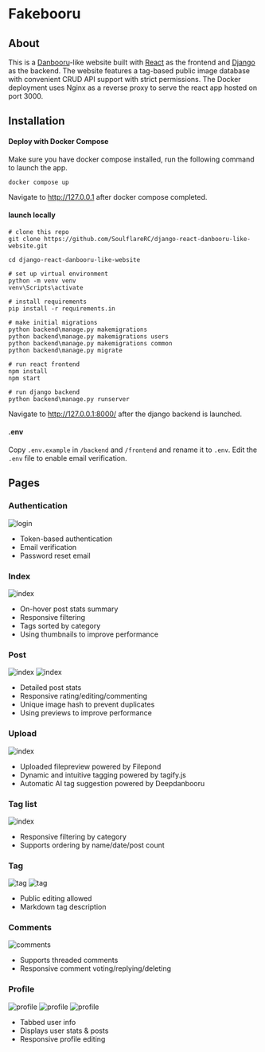 # Fakebooru
## About 
This is a [Danbooru](https://danbooru.donmai.us/)-like website built with [React](https://react.dev/) as the frontend and [Django](https://www.djangoproject.com/) as the backend. The website features a tag-based public image database with convenient CRUD API support with strict permissions. The Docker deployment uses Nginx as a reverse proxy to serve the react app hosted on port 3000. 
## Installation
#### Deploy with Docker Compose
Make sure you have docker compose installed, run the following command to launch the app.  
```
docker compose up
```
Navigate to http://127.0.0.1 after docker compose completed. 
#### launch locally
```
# clone this repo 
git clone https://github.com/SoulflareRC/django-react-danbooru-like-website.git

cd django-react-danbooru-like-website

# set up virtual environment
python -m venv venv
venv\Scripts\activate

# install requirements
pip install -r requirements.in

# make initial migrations
python backend\manage.py makemigrations
python backend\manage.py makemigrations users
python backend\manage.py makemigrations common
python backend\manage.py migrate

# run react frontend
npm install
npm start

# run django backend
python backend\manage.py runserver

```
Navigate to http://127.0.0.1:8000/ after the django backend is launched. 
#### .env
Copy `.env.example` in `/backend` and `/frontend` and rename it to `.env`. Edit the `.env` file to enable email verification.  
## Pages
### Authentication 
![login](/Demo/login.png)
- Token-based authentication
- Email verification
- Password reset email
### Index 
![index](/Demo/posts.png)
- On-hover post stats summary
- Responsive filtering
- Tags sorted by category
- Using thumbnails to improve performance
### Post
![index](/Demo/post.png)
![index](/Demo/post_editing.png)
- Detailed post stats
- Responsive rating/editing/commenting
- Unique image hash to prevent duplicates
- Using previews to improve performance
### Upload
![index](/Demo/postcreate.png)
- Uploaded filepreview powered by Filepond 
- Dynamic and intuitive tagging powered by tagify.js
- Automatic AI tag suggestion powered by Deepdanbooru
### Tag list 
![index](/Demo/tags.png)
- Responsive filtering by category
- Supports ordering by name/date/post count
### Tag 
![tag](/Demo/tag.png)
![tag](/Demo/tag_editing.png)
- Public editing allowed
- Markdown tag description
### Comments 
![comments](/Demo/comments.png)
- Supports threaded comments
- Responsive comment voting/replying/deleting
### Profile
![profile](/Demo/profile_post.png)
![profile](/Demo/profile_stats.png)
![profile](/Demo/profile_editing.png)
- Tabbed user info
- Displays user stats & posts
- Responsive profile editing



